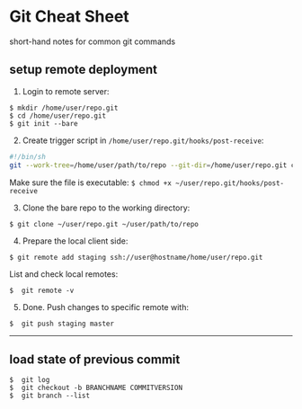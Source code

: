 # Git Cheat Sheet
short-hand notes for common git commands

## setup remote deployment

1. Login to remote server:

```shell
$ mkdir /home/user/repo.git
$ cd /home/user/repo.git
$ git init --bare
```

2. Create trigger script in `/home/user/repo.git/hooks/post-receive`:

```bash
#!/bin/sh
git --work-tree=/home/user/path/to/repo --git-dir=/home/user/repo.git checkout -f
```

Make sure the file is executable:
`$ chmod +x ~/user/repo.git/hooks/post-receive`

3. Clone the bare repo to the working directory:

```shell
$ git clone ~/user/repo.git ~/user/path/to/repo
```

4. Prepare the local client side:

```shell
$ git remote add staging ssh://user@hostname/home/user/repo.git
```

List and check local remotes:

```shell
$  git remote -v
```

5. Done. Push changes to specific remote with:

```shell
$  git push staging master
```

***

## load state of previous commit

```shell
$  git log
$  git checkout -b BRANCHNAME COMMITVERSION
$  git branch --list
```

